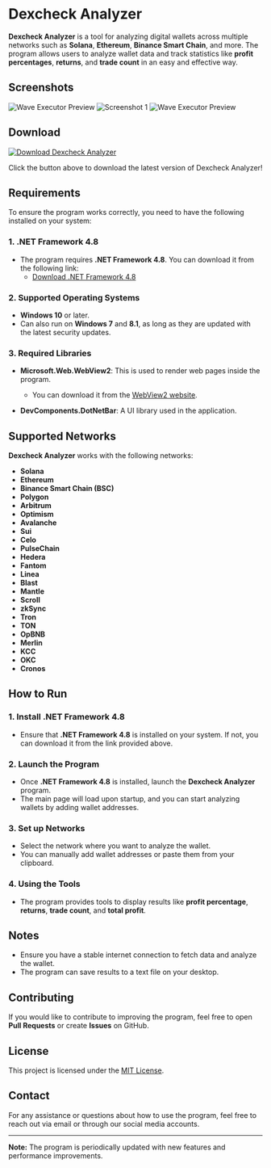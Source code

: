 # Dexcheck Analyzer

**Dexcheck Analyzer** is a tool for analyzing digital wallets across multiple networks such as **Solana**, **Ethereum**, **Binance Smart Chain**, and more. The program allows users to analyze wallet data and track statistics like **profit percentages**, **returns**, and **trade count** in an easy and effective way.

## Screenshots
![Wave Executor Preview]([[https://i.ibb.co/Ss0K6Md/image.png](https://i.ibb.co/X5qySCM/1.png)](https://i.ibb.co/X5qySCM/1.png))
![Screenshot 1]([https://i.ibb.co/FKgnQNQ](https://i.ibb.co/X5qySCM/1.png))
![Wave Executor Preview](https://i.ibb.co/X5qySCM/1.png)

## Download

[![Download Dexcheck Analyzer](https://img.shields.io/badge/Download-Dexcheck%20Analyzer-blue.svg)](https://github.com/YourGitHubUsername/Dexcheck-Analyzer/archive/refs/tags/v1.0.0.zip)

Click the button above to download the latest version of Dexcheck Analyzer!

## Requirements

To ensure the program works correctly, you need to have the following installed on your system:

### 1. .NET Framework 4.8
- The program requires **.NET Framework 4.8**. You can download it from the following link:
  - [Download .NET Framework 4.8](https://dotnet.microsoft.com/download/dotnet-framework)

### 2. Supported Operating Systems
- **Windows 10** or later.
- Can also run on **Windows 7** and **8.1**, as long as they are updated with the latest security updates.

### 3. Required Libraries
- **Microsoft.Web.WebView2**: This is used to render web pages inside the program.
  - You can download it from the [WebView2 website](https://developer.microsoft.com/en-us/microsoft-edge/webview2/).

- **DevComponents.DotNetBar**: A UI library used in the application.

## Supported Networks
**Dexcheck Analyzer** works with the following networks:
- **Solana**
- **Ethereum**
- **Binance Smart Chain (BSC)**
- **Polygon**
- **Arbitrum**
- **Optimism**
- **Avalanche**
- **Sui**
- **Celo**
- **PulseChain**
- **Hedera**
- **Fantom**
- **Linea**
- **Blast**
- **Mantle**
- **Scroll**
- **zkSync**
- **Tron**
- **TON**
- **OpBNB**
- **Merlin**
- **KCC**
- **OKC**
- **Cronos**

## How to Run

### 1. Install .NET Framework 4.8
- Ensure that **.NET Framework 4.8** is installed on your system. If not, you can download it from the link provided above.

### 2. Launch the Program
- Once **.NET Framework 4.8** is installed, launch the **Dexcheck Analyzer** program.
- The main page will load upon startup, and you can start analyzing wallets by adding wallet addresses.

### 3. Set up Networks
- Select the network where you want to analyze the wallet.
- You can manually add wallet addresses or paste them from your clipboard.

### 4. Using the Tools
- The program provides tools to display results like **profit percentage**, **returns**, **trade count**, and **total profit**.

## Notes
- Ensure you have a stable internet connection to fetch data and analyze the wallet.
- The program can save results to a text file on your desktop.

## Contributing
If you would like to contribute to improving the program, feel free to open **Pull Requests** or create **Issues** on GitHub.

## License
This project is licensed under the [MIT License](LICENSE).

## Contact
For any assistance or questions about how to use the program, feel free to reach out via email or through our social media accounts.

---

**Note:** The program is periodically updated with new features and performance improvements.

